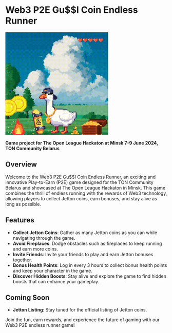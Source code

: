 # Web3 P2E Gu$$I Coin Endless Runner

![Game Preview](promo.gif)

**Game project for The Open League Hackaton at Minsk 7-9 June 2024, TON Community Belarus**

## Overview

Welcome to the Web3 P2E Gu$$I Coin Endless Runner, an exciting and innovative Play-to-Earn (P2E) game designed for the TON Community Belarus and showcased at The Open League Hackaton in Minsk. This game combines the thrill of endless running with the rewards of Web3 technology, allowing players to collect Jetton coins, earn bonuses, and stay alive as long as possible.

## Features

- **Collect Jetton Coins**: Gather as many Jetton coins as you can while navigating through the game.
- **Avoid Fireplaces**: Dodge obstacles such as fireplaces to keep running and earn more coins.
- **Invite Friends**: Invite your friends to play and earn Jetton bonuses together.
- **Bonus Health Points**: Log in every 3 hours to collect bonus health points and keep your character in the game.
- **Discover Hidden Boosts**: Stay alive and explore the game to find hidden boosts that can enhance your gameplay.

## Coming Soon

- **Jetton Listing**: Stay tuned for the official listing of Jetton coins.

Join the fun, earn rewards, and experience the future of gaming with our Web3 P2E endless runner game!


